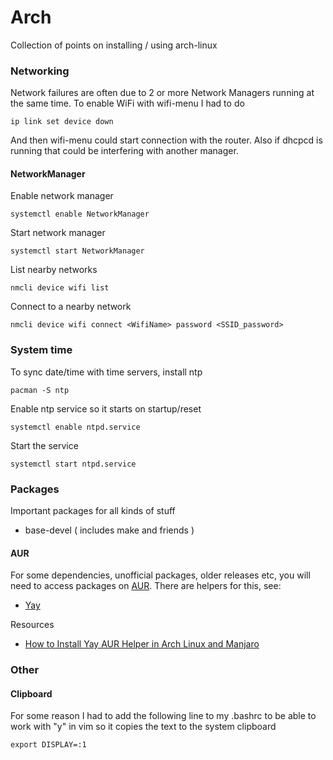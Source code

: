 Arch
====

Collection of points on installing / using arch-linux

### Networking

Network failures are often due to 2 or more Network Managers running at the same time. To enable WiFi with wifi-menu I had to do

	ip link set device down

And then wifi-menu could start connection with the router.
Also if dhcpcd is running that could be interfering with another manager.

#### NetworkManager

Enable network manager

    systemctl enable NetworkManager

Start network manager

    systemctl start NetworkManager

List nearby networks

    nmcli device wifi list

Connect to a nearby network

    nmcli device wifi connect <WifiName> password <SSID_password>

### System time

To sync date/time with time servers, install ntp

    pacman -S ntp

Enable ntp service so it starts on startup/reset

    systemctl enable ntpd.service

Start the service

    systemctl start ntpd.service

### Packages

Important packages for all kinds of stuff

* base-devel ( includes make and friends )


#### AUR

For some dependencies, unofficial packages, older releases etc, you will need to access packages on
[AUR](https://aur.archlinux.org/). There are helpers for this, see:

* [Yay](https://github.com/Jguer/yay)

Resources

* [How to Install Yay AUR Helper in Arch Linux and Manjaro](https://www.tecmint.com/install-yay-aur-helper-in-arch-linux-and-manjaro/)

### Other

#### Clipboard

For some reason I had to add the following line to my .bashrc to be able to
work with "y" in vim so it copies the text to the system clipboard

    export DISPLAY=:1

